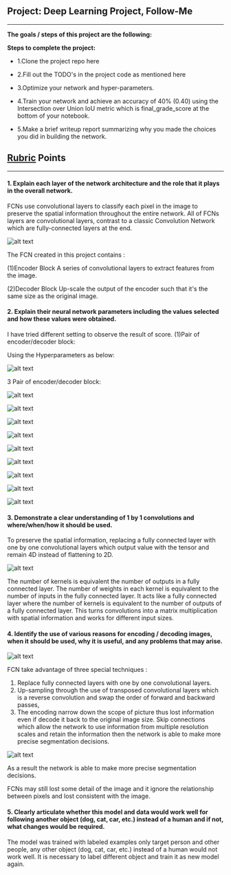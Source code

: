 ## Project: Deep Learning Project, Follow-Me 
---


**The goals / steps of this project are the following:**  

**Steps to complete the project:**

* 1.Clone the project repo here

* 2.Fill out the TODO's in the project code as mentioned here

* 3.Optimize your network and hyper-parameters.

* 4.Train your network and achieve an accuracy of 40% (0.40) using the Intersection over Union IoU metric which is final_grade_score at the bottom of your notebook.

* 5.Make a brief writeup report summarizing why you made the choices you did in building the network.


[//]: # (Image References)

[image1]: ./Image/11.png
[image2]: ./Image/2.png
[image3]: ./Image/3.png
[image4]: ./Image/4.png
[image5]: ./Image/3ll.png
[image6]: ./Image/4ll.png
[image7]: ./Image/13.png
[image8]: ./Image/3l0.png
[image9]: ./Image/3l.png
[image10]: ./Image/4l0.png
[image11]: ./Image/4l.png
[image12]: ./Image/4l1.png
[image13]: ./Image/3l1.png


## [Rubric](https://review.udacity.com/#!/rubrics/1155/view) Points
---

#### 1. Explain each layer of the network architecture and the role that it plays in the overall network. 
FCNs use convolutional layers to classify each pixel in the image to preserve the spatial information throughout the entire network.
All of FCNs layers are convolutional layers, contrast to a classic Convolution Network which are fully-connected layers at the end.

![alt text][image1]

The FCN created in this project contains : 

(1)Encoder Block
  A series of convolutional layers to extract features from the image.

(2)Decoder Block
  Up-scale the output of the encoder such that it's the same size as the original image.
  
#### 2. Explain their neural network parameters including the values selected and how these values were obtained.
I have tried different setting to observe the result of score.
(1)Pair of encoder/decoder block:

Using the Hyperparameters as below:

![alt text][image7]

3 Pair of encoder/decoder block:

![alt text][image5]

![alt text][image8]

![alt text][image13]

![alt text][image9]

![alt text][image6]

![alt text][image13]

![alt text][image10]

![alt text][image11]

![alt text][image12]

#### 3. Demonstrate a clear understanding of 1 by 1 convolutions and where/when/how it should be used. 
To preserve the spatial information, replacing a fully connected layer with one by one convolutional layers which output value with the tensor and remain 4D instead of flattening to 2D.

![alt text][image3]

The number of kernels is equivalent the number of outputs in a fully connected layer. The number of weights in each kernel is equivalent to the number of inputs in the fully connected layer. It acts like a fully connected layer where the number of kernels is equivalent to the number of outputs of a fully connected layer. This turns convolutions into a matrix multiplication with spatial information and works for different input sizes.

#### 4. Identify the use of various reasons for encoding / decoding images, when it should be used, why it is useful, and any problems that may arise.

![alt text][image2]


FCN take advantage of three special techniques :
1. Replace fully connected layers with one by one convolutional layers.
2. Up-sampling through the use of transposed convolutional layers which is a reverse convolution and swap the order of forward and backward passes,
3. The encoding narrow down the scope of picture  thus lost information even if decode it back to the original image size. Skip connections which allow the network to use information from multiple resolution scales and retain the information then the network is able to make more precise segmentation decisions.

![alt text][image4]

As a result the network is able to make more precise segmentation decisions.

FCNs may still lost some detail of the image and it ignore the relationship between pixels and lost consistent with the image.

#### 5. Clearly articulate whether this model and data would work well for following another object (dog, cat, car, etc.) instead of a human and if not, what changes would be required. 


The model was trained with labeled examples only target person and other people, any other object (dog, cat, car, etc.) instead of a human would not work well. It is necessary to label different object and train it as new model again.
